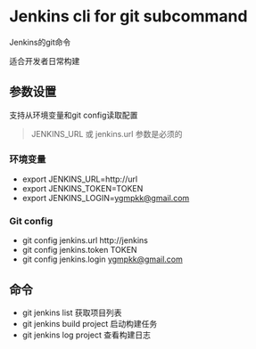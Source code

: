 # Jenkins cli for git subcommand

Jenkins的git命令

适合开发者日常构建

## 参数设置

支持从环境变量和git config读取配置

> JENKINS_URL 或 jenkins.url 参数是必须的

### 环境变量

- export JENKINS_URL=http://url
- export JENKINS_TOKEN=TOKEN
- export JENKINS_LOGIN=ygmpkk@gmail.com


### Git config

- git config jenkins.url http://jenkins
- git config jenkins.token TOKEN
- git config jenkins.login ygmpkk@gmail.com

## 命令

- git jenkins list              获取项目列表
- git jenkins build project     启动构建任务
- git jenkins log project       查看构建日志
